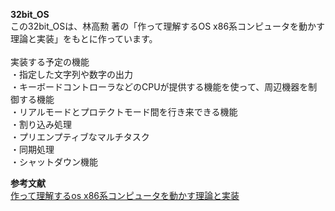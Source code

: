 **32bit_OS**<br>
この32bit_OSは、林高勲 著の「作って理解するOS x86系コンピュータを動かす理論と実装」をもとに作っています。<br>
<br>
実装する予定の機能<br>
・指定した文字列や数字の出力<br>
・キーボードコントローラなどのCPUが提供する機能を使って、周辺機器を制御する機能<br>
・リアルモードとプロテクトモード間を行き来できる機能<br>
・割り込み処理<br>
・プリエンプティブなマルチタスク<br>
・同期処理<br>
・シャットダウン機能<br>

**参考文献**<br>
[作って理解するos x86系コンピュータを動かす理論と実装](https://www.amazon.co.jp/%E4%BD%9C%E3%81%A3%E3%81%A6%E7%90%86%E8%A7%A3%E3%81%99%E3%82%8BOS-x86%E7%B3%BB%E3%82%B3%E3%83%B3%E3%83%94%E3%83%A5%E3%83%BC%E3%82%BF%E3%82%92%E5%8B%95%E3%81%8B%E3%81%99%E7%90%86%E8%AB%96%E3%81%A8%E5%AE%9F%E8%A3%85-%E6%9E%97-%E9%AB%98%E5%8B%B2/dp/429710847X/ref=sr_1_1?__mk_ja_JP=%E3%82%AB%E3%82%BF%E3%82%AB%E3%83%8A&crid=2RAN27R0PFR8J&keywords=%E4%BD%9C%E3%81%A3%E3%81%A6%E7%90%86%E8%A7%A3%E3%81%99%E3%82%8Bos+x86%E7%B3%BB%E3%82%B3%E3%83%B3%E3%83%94%E3%83%A5%E3%83%BC%E3%82%BF%E3%82%92%E5%8B%95%E3%81%8B%E3%81%99%E7%90%86%E8%AB%96%E3%81%A8%E5%AE%9F%E8%A3%85&qid=1583064464&s=books&sprefix=%E4%BD%9C%E3%81%A3%E3%81%A6%E7%90%86%E8%A7%A3%E3%81%99%E3%82%8B%2Cstripbooks%2C278&sr=1-1)